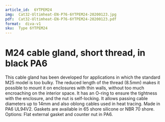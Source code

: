 ```yaml
---
article_id:  6YTPEM24
img:  Cat32-Ultimheat-EN-P76-6YTPEM24-20200123.jpg
pdf:  Cat32-Ultimheat-EN-P76-6YTPEM24-20200123.pdf
format:  diva-v1
sku:  Type 6YTPEM24
---
```


# M24 cable gland, short thread, in black PA6
This cable gland has been developed for applications in which the standard M25 
model is too bulky. The reduced length of the thread (8.5mm) makes it possible 
to mount it on enclosures with thin walls, without too much encroaching on the 
interior space. It has an O-ring to ensure the tightness with the enclosure, 
and the nut is self-locking. It allows passing cable diameters up to 14mm 
and also oblong cables used in heat tracing. Made in PA6 UL94V2. Gaskets 
are available in 65 shore silicone or NBR 70 shore.  
Options: Flat external gasket and counter nut in PA6.  
